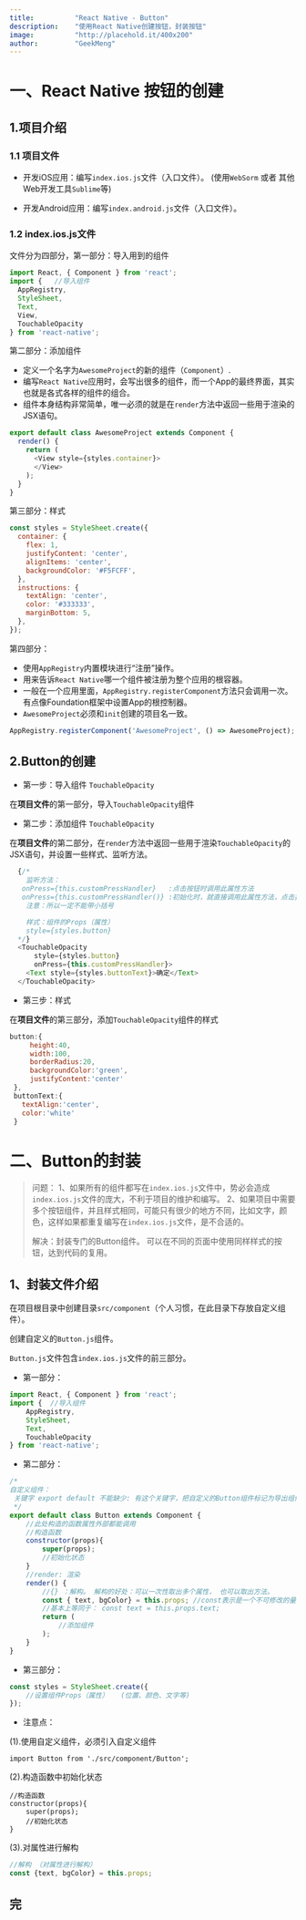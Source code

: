 ```yaml
---
title:          "React Native - Button"
description:    "使用React Native创建按钮，封装按钮"
image:          "http://placehold.it/400x200"
author:         "GeekMeng"
---
```


一、React Native 按钮的创建
===============

1.项目介绍
-------------

### 1.1 项目文件 ###

* 开发iOS应用：编写`index.ios.js`文件（入口文件）。
(使用`WebSorm` 或者 其他Web开发工具`Sublime`等)

* 开发Android应用：编写`index.android.js`文件（入口文件）。

### 1.2 index.ios.js文件 ###

文件分为四部分，第一部分：导入用到的组件

```JavaScript
import React, { Component } from 'react';
import {   //导入组件
  AppRegistry,
  StyleSheet,
  Text,
  View,
  TouchableOpacity    
} from 'react-native';
```

第二部分：添加组件

* 定义一个名字为`AwesomeProject`的新的组件（`Component`）.
* 编写`React Native`应用时，会写出很多的组件，而一个App的最终界面，其实也就是各式各样的组件的组合。
* 组件本身结构非常简单，唯一必须的就是在`render`方法中返回一些用于渲染的JSX语句。

```JavaScript
export default class AwesomeProject extends Component {
  render() {
    return (
      <View style={styles.container}>
      </View>
    );
  }
}
```

第三部分：样式

```JavaScript
const styles = StyleSheet.create({
  container: {
    flex: 1,
    justifyContent: 'center',
    alignItems: 'center',
    backgroundColor: '#F5FCFF',
  },
  instructions: {
    textAlign: 'center',
    color: '#333333',
    marginBottom: 5,
  },
});
```

第四部分：

* 使用`AppRegistry`内置模块进行“注册”操作。
* 用来告诉`React Native`哪一个组件被注册为整个应用的根容器。
* 一般在一个应用里面，`AppRegistry.registerComponent`方法只会调用一次。
  有点像Foundation框架中设置App的根控制器。
* `AwesomeProject`必须和`init`创建的项目名一致。

```JavaScript
AppRegistry.registerComponent('AwesomeProject', () => AwesomeProject);
```

2.Button的创建
-------------

* 第一步：导入组件 `TouchableOpacity`    

在**项目文件**的第一部分，导入`TouchableOpacity`组件

* 第二步：添加组件 `TouchableOpacity`

在**项目文件**的第二部分，在`render`方法中返回一些用于渲染`TouchableOpacity`的JSX语句，并设置一些样式、监听方法。

```JavaScript
  {/*
    监听方法：
   onPress={this.customPressHandler}   :点击按钮时调用此属性方法
   onPress={this.customPressHandler()} :初始化时，就直接调用此属性方法，点击按钮不会调用此方法
    注意：所以一定不能带小括号

    样式：组件的Props（属性）
    style={styles.button}
  */}
  <TouchableOpacity
      style={styles.button}
      onPress={this.customPressHandler}>
    <Text style={styles.buttonText}>确定</Text>
  </TouchableOpacity>
```

* 第三步：样式

在**项目文件**的第三部分，添加`TouchableOpacity`组件的样式

```JavaScript
button:{
     height:40,
     width:100,
     borderRadius:20,
     backgroundColor:'green',
     justifyContent:'center'
 },
 buttonText:{
   textAlign:'center',
   color:'white'
 }
```

二、Button的封装
===============

>问题：
  1、如果所有的组件都写在`index.ios.js`文件中，势必会造成`index.ios.js`文件的庞大，不利于项目的维护和编写。
  2、如果项目中需要多个按钮组件，并且样式相同，可能只有很少的地方不同，比如文字，颜色，这样如果都重复编写在`index.ios.js`文件，是不合适的。
>
>解决：封装专门的Button组件。
可以在不同的页面中使用同样样式的按钮，达到代码的复用。


1、封装文件介绍
-------------

在项目根目录中创建目录`src/component`（个人习惯，在此目录下存放自定义组件）。

创建自定义的`Button.js`组件。

`Button.js`文件包含`index.ios.js`文件的前三部分。

* 第一部分：

```JavaScript
import React, { Component } from 'react';
import {  //导入组件
    AppRegistry,
    StyleSheet,
    Text,
    TouchableOpacity    
} from 'react-native';
```

* 第二部分：

```JavaScript
/*
自定义组件：
 关键字 export default 不能缺少: 有这个关键字，把自定义的Button组件标记为导出组件，这样Button组件才可以被其它文件所引用。
 */
export default class Button extends Component {
    //此处构造的函数属性外部都能调用
    //构造函数
    constructor(props){
        super(props);
        //初始化状态
    }
    //render: 渲染
    render() {
        //{} ：解构。 解构的好处：可以一次性取出多个属性， 也可以取出方法。
        const { text, bgColor} = this.props; //const表示是一个不可修改的量
        //基本上等同于： const text = this.props.text;
        return (
            //添加组件
        );
    }
}
```

* 第三部分：

```JavaScript
const styles = StyleSheet.create({
    //设置组件Props（属性）   (位置、颜色、文字等)
});
```

* 注意点：

(1).使用自定义组件，必须引入自定义组件

`import Button from './src/component/Button';`

(2).构造函数中初始化状态
```
//构造函数
constructor(props){
    super(props);
    //初始化状态
}
```

(3).对属性进行解构

```JavaScript
//解构 （对属性进行解构）
const {text, bgColor} = this.props;
```




## 完 ##
